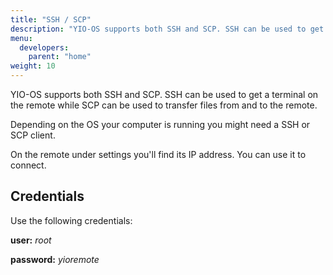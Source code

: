 ```yaml
---
title: "SSH / SCP"
description: "YIO-OS supports both SSH and SCP. SSH can be used to get a terminal on the remote while SCP can be used to transfer files from and to the remote."
menu:
  developers:
    parent: "home"
weight: 10
---
```


YIO-OS supports both SSH and SCP. SSH can be used to get a terminal on the remote while SCP can be used to transfer files from and to the remote.

Depending on the OS your computer is running you might need a SSH or SCP client.

On the remote under settings you'll find its IP address. You can use it to connect.

## Credentials

Use the following credentials:

**user:** _root_

**password:** _yioremote_
